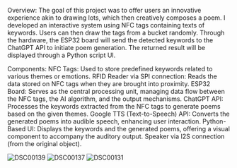 Overview:
The goal of this project was to offer users an innovative experience akin to drawing lots, which then creatively composes a poem. I developed an interactive system using NFC tags containing texts of keywords. Users can then draw the tags from a bucket randomly. Through the hardware, the ESP32 board will send the detected keywords to the ChatGPT API to initiate poem generation. The returned result will be displayed through a Python script UI.

Components:
NFC Tags: Used to store predefined keywords related to various themes or emotions.
RFID Reader via SPI connection: Reads the data stored on NFC tags when they are brought into proximity.
ESP32 Board: Serves as the central processing unit, managing data flow between the NFC tags, the AI algorithm, and the output mechanisms.
ChatGPT API: Processes the keywords extracted from the NFC tags to generate poems based on the given themes.
Google TTS (Text-to-Speech) API: Converts the generated poems into audible speech, enhancing user interaction.
Python-Based UI: Displays the keywords and the generated poems, offering a visual component to accompany the auditory output.
Speaker via I2S connection (from the original object).

![DSC00139](https://github.com/PikaG/PikaG/assets/74200423/5d06c5cc-e064-4114-a9b3-7cfd0f587886)
![DSC00137](https://github.com/PikaG/PikaG/assets/74200423/cad85c3c-26c4-4660-bc21-635abed899ca)
![DSC00131](https://github.com/PikaG/PikaG/assets/74200423/364fa5a2-f3c2-4ade-b2b5-72bdfbd72e20)
